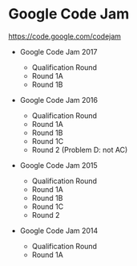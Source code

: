 Google Code Jam
===

https://code.google.com/codejam

* Google Code Jam 2017
    * Qualification Round
    * Round 1A
    * Round 1B

* Google Code Jam 2016
    * Qualification Round
    * Round 1A
    * Round 1B
    * Round 1C
    * Round 2 (Problem D: not AC)

* Google Code Jam 2015
    * Qualification Round
    * Round 1A
    * Round 1B
    * Round 1C
    * Round 2

* Google Code Jam 2014
    * Qualification Round
    * Round 1A

